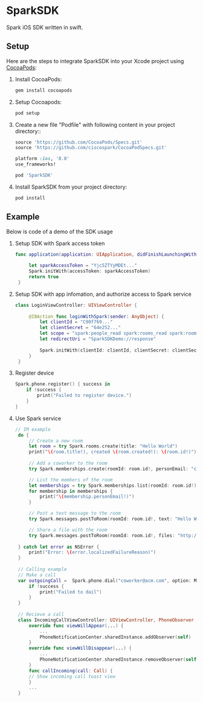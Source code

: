 # SparkSDK

Spark iOS SDK written in swift.

## Setup
Here are the steps to integrate SparkSDK into your Xcode project using [CocoaPods](http://cocoapods.org):

1. Install CocoaPods:
    ```bash
    gem install cocoapods
    ```

1. Setup Cocoapods:
    ```bash
    pod setup
    ```

1. Create a new file "Podfile" with following content in your project directory::

    ```ruby
    source 'https://github.com/CocoaPods/Specs.git'
    source 'https://github.com/ciscospark/CocoaPodSpecs.git'
    
    platform :ios, '8.0'
    use_frameworks!
    
    pod 'SparkSDK'
    ```

1. Install SparkSDK from your project directory:

    ```bash
    pod install
    ```

## Example
Below is code of a demo of the SDK usage

1. Setup SDK with Spark access token 
   ```swift
   func application(application: UIApplication, didFinishLaunchingWithOptions launchOptions: [NSObject: AnyObject]?) -> Bool {
        
        let sparkAccessToken = "Yjc5ZTYyMDEt..."
        Spark.initWith(accessToken: sparkAccessToken)
        return true
    }
   ```
1. Setup SDK with app infomation, and authorize access to Spark service
   ```swift
   class LoginViewController: UIViewController {
    
        @IBAction func loginWithSpark(sender: AnyObject) {
            let clientId = "C90f769..."
            let clientSecret = "64e252..."
            let scope = "spark:people_read spark:rooms_read spark:rooms_write spark:memberships_read spark:memberships_write spark:messages_read spark:messages_write"
            let redirectUri = "SparkSDKDemo://response"
            
            Spark.initWith(clientId: clientId, clientSecret: clientSecret, scope: scope, redirectUri: redirectUri, controller: self)
        }
    }
    ```

1. Register device
    ```swift
    Spark.phone.register() { success in
        if !success {
            print("Failed to register device.")
        }
    }
    ```
            
1. Use Spark service
    
   ```swift
   // IM example
    do {
        // Create a new room
        let room = try Spark.rooms.create(title: "Hello World")
        print("\(room.title!), created \(room.created!): \(room.id!)")
        
        // Add a coworker to the room
        try Spark.memberships.create(roomId: room.id!, personEmail: "coworker@acm.com")

        // List the members of the room
        let memberships = try Spark.memberships.list(roomId: room.id!)
        for membership in memberships {
            print("\(membership.personEmail!)")
        }

        // Post a text message to the room
        try Spark.messages.postToRoom(roomId: room.id!, text: "Hello World")

        // Share a file with the room
        try Spark.messages.postToRoom(roomId: room.id!, files: "http://example.com/hello_world.jpg")
        
    } catch let error as NSError {
        print("Error: \(error.localizedFailureReason)")
    }
    
    // Calling example
    // Make a call
    var outgoingCall =  Spark.phone.dial("coworker@acm.com", option: MediaOption.AudioVideo(local: ..., remote: ...)) { success in
        if !success {
            print("Failed to dail")
        }
    }
    
    // Recieve a call
    class IncomingCallViewController: UIViewController, PhoneObserver {
        override func viewWillAppear(...) {
            ...
            PhoneNotificationCenter.sharedInstance.addObserver(self)
        }
        override func viewWillDisappear(...) {
            ...
            PhoneNotificationCenter.sharedInstance.removeObserver(self)
        }
        func callIncoming(call: Call) {
        // Show incoming call toast view
        }
        ...
    }
    ```
